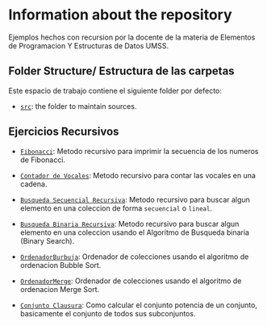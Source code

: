 # Information about the repository

Ejemplos hechos con recursion por la docente de la materia de Elementos de Programacion Y Estructuras de Datos UMSS.

## Folder Structure/ Estructura de las carpetas

Este espacio de trabajo contiene el siguiente folder por defecto:

- [`src`](./src): the folder to maintain sources.

## Ejercicios Recursivos

- [`Fibonacci`](./src/Fibonacci.java): Metodo recursivo para imprimir la secuencia de los numeros de Fibonacci.

- [`Contador de Vocales`](./src/ContadorVocales.java): Metodo recursivo para contar las vocales en una cadena.

- [`Busqueda Secuencial Recursiva`](./src/BuscadorSecuencial.java): Metodo recursivo para buscar algun elemento en una coleccion de forma `secuencial` o `lineal`.

- [`Busqueda Binaria Recursiva`](./src/BuscadorBinario.java): Metodo recursivo para buscar algun elemento en una coleccion usando el Algoritmo de Busqueda binaria (Binary Search).

- [`OrdenadorBurbuja`](./src/OrdenadorBurbuja.java): Ordenador de colecciones usando el algoritmo de ordenacion Bubble Sort.

- [`OrdenadorMerge`](./src/OrdenadorMerge.java): Ordenador de colecciones usando el algoritmo de ordenacion Merge Sort.

- [`Conjunto Clausura`](./src/ConjuntoClausura.java): Como calcular el conjunto potencia de un conjunto, basicamente el conjunto de todos sus subconjuntos.
